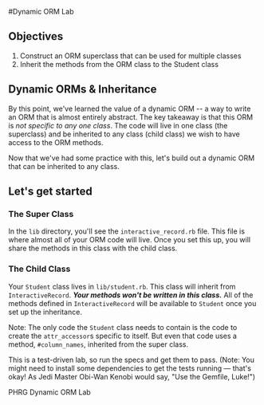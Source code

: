 #Dynamic ORM Lab

## Objectives

1. Construct an ORM superclass that can be used for multiple classes
2. Inherit the methods from the ORM class to the Student class

## Dynamic ORMs & Inheritance

By this point, we've learned the value of a dynamic ORM -- a way to write an ORM that is almost entirely abstract. The key takeaway is that this ORM is *not specific to any one class*. The code will live in one class (the superclass) and be inherited to any class (child class) we wish to have access to the ORM methods.

Now that we've had some practice with this, let's build out a dynamic ORM that can be inherited to any class.

## Let's get started

### The Super Class

In the `lib` directory, you'll see the `interactive_record.rb` file. This file is where almost all of your ORM code will live. Once you set this up, you will share the methods in this class with the child class.


### The Child Class

Your `Student` class lives in `lib/student.rb`. This class will inherit from `InteractiveRecord`. ***Your methods won't be written in this class.*** All of the methods defined in `InteractiveRecord` will be available to `Student` once you set up the inheritance.

Note: The only code the `Student` class needs to contain is the code to create the `attr_accessor`s specific to itself. But even that code uses a method, `#column_names`, inherited from the super class.

This is a test-driven lab, so run the specs and get them to pass. (Note:
You might need to install some dependencies to get the tests running — that's
okay! As Jedi Master Obi-Wan Kenobi would say, "Use the Gemfile, Luke!")



<p data-visibility='hidden'>PHRG Dynamic ORM Lab</p>